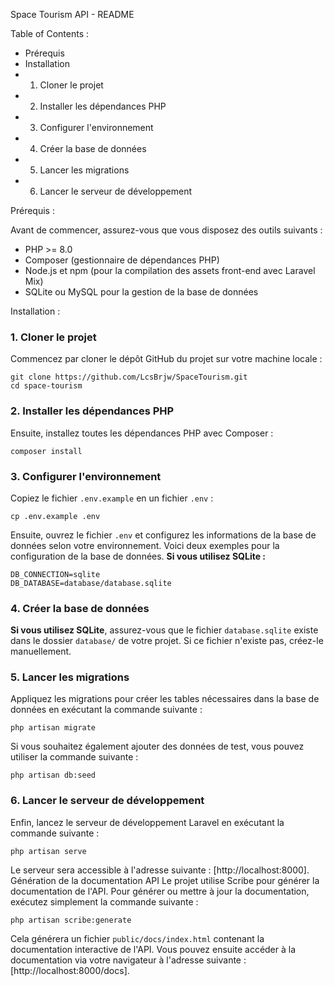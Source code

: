 Space Tourism API - README


Table of Contents :

- Prérequis
- Installation
 - 1. Cloner le projet
 - 2. Installer les dépendances PHP
 - 3. Configurer l'environnement
 - 4. Créer la base de données
 - 5. Lancer les migrations
 - 6. Lancer le serveur de développement




Prérequis :

Avant de commencer, assurez-vous que vous disposez des outils suivants :
- PHP >= 8.0
- Composer (gestionnaire de dépendances PHP)
- Node.js et npm (pour la compilation des assets front-end avec Laravel Mix)
- SQLite ou MySQL pour la gestion de la base de données



Installation :

### 1. Cloner le projet

Commencez par cloner le dépôt GitHub du projet sur votre machine locale :
```
git clone https://github.com/LcsBrjw/SpaceTourism.git
cd space-tourism
```


### 2. Installer les dépendances PHP

Ensuite, installez toutes les dépendances PHP avec Composer :
```
composer install
```


### 3. Configurer l'environnement

Copiez le fichier `.env.example` en un fichier `.env` :
```
cp .env.example .env
```
Ensuite, ouvrez le fichier `.env` et configurez les informations de la base de données selon votre
environnement. Voici deux exemples pour la configuration de la base de données.
**Si vous utilisez SQLite :**
```
DB_CONNECTION=sqlite
DB_DATABASE=database/database.sqlite
```


### 4. Créer la base de données

**Si vous utilisez SQLite**, assurez-vous que le fichier `database.sqlite` existe dans le dossier
`database/` de votre projet. Si ce fichier n'existe pas, créez-le manuellement.


### 5. Lancer les migrations

Appliquez les migrations pour créer les tables nécessaires dans la base de données en exécutant la
commande suivante :
```
php artisan migrate
```
Si vous souhaitez également ajouter des données de test, vous pouvez utiliser la commande
suivante :
```
php artisan db:seed
```


### 6. Lancer le serveur de développement

Enfin, lancez le serveur de développement Laravel en exécutant la commande suivante :
```
php artisan serve
```
Le serveur sera accessible à l'adresse suivante : [http://localhost:8000].
Génération de la documentation API
Le projet utilise Scribe pour générer la documentation de l'API. Pour générer ou mettre à jour la
documentation, exécutez simplement la commande suivante :
```
php artisan scribe:generate
```
Cela générera un fichier `public/docs/index.html` contenant la documentation interactive de l'API.
Vous pouvez ensuite accéder à la documentation via votre navigateur à l'adresse suivante :
[http://localhost:8000/docs].

